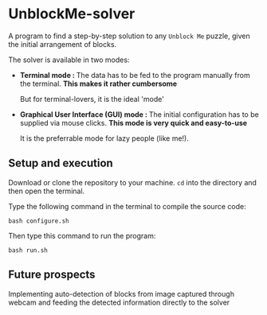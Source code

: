 # UnblockMe-solver

A program to find a step-by-step solution to any `Unblock Me` puzzle, given the initial arrangement of blocks.

<p>The solver is available in two modes:</p>
<ul><li><strong>Terminal mode : </strong>The data has to be fed to the program manually from the terminal.
<strong>This makes it rather cumbersome</strong>

But for terminal-lovers, it is the ideal 'mode'</li>
<li><strong>Graphical User Interface (GUI) mode : </strong>The initial configuration has to be supplied via mouse clicks.
<strong>This mode is very quick and easy-to-use</strong>

It is the preferrable mode for lazy people (like me!).</li></ul>

## Setup and execution
Download or clone the repository to your machine. `cd` into the directory and then open the terminal.

Type the following command in the terminal to compile the source code:

```bash configure.sh```

Then type this command to run the program:

```bash run.sh```

## Future prospects
Implementing auto-detection of blocks from image captured through webcam and feeding the detected information directly to the solver

